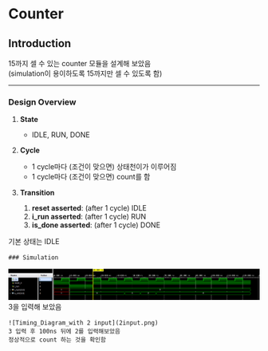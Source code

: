 
   # Counter

   ## Introduction
   15까지 셀 수 있는 counter 모듈을 설계해 보았음  
   (simulation이 용이하도록 15까지만 셀 수 있도록 함)

   ---

   ### Design Overview

   1. **State**
      - IDLE, RUN, DONE

   2. **Cycle**
      - 1 cycle마다 (조건이 맞으면) 상태천이가 이루어짐
      - 1 cycle마다 (조건이 맞으면) count를 함

   3. **Transition**
      1. **reset asserted**: (after 1 cycle) IDLE
      2. **i_run asserted**: (after 1 cycle) RUN
      3. **is_done asserted**: (after 1 cycle) DONE

   기본 상태는 IDLE

    ### Simulation
   ![Timing Diagram](counter_timing_diagram.png)
    3을 입력해 보았음

    ![Timing_Diagram_with 2 input](2input.png)
    3 입력 후 100ns 뒤에 2를 입력해보았음
    정상적으로 count 하는 것을 확인함



